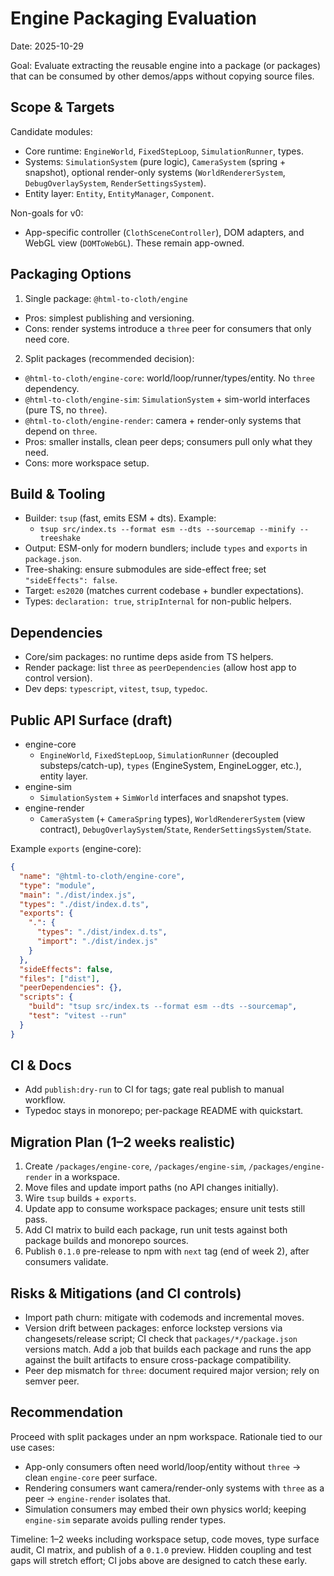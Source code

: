 # Engine Packaging Evaluation

Date: 2025-10-29

Goal: Evaluate extracting the reusable engine into a package (or packages) that can be consumed by other demos/apps without copying source files.

## Scope & Targets

Candidate modules:
- Core runtime: `EngineWorld`, `FixedStepLoop`, `SimulationRunner`, types.
- Systems: `SimulationSystem` (pure logic), `CameraSystem` (spring + snapshot), optional render-only systems (`WorldRendererSystem`, `DebugOverlaySystem`, `RenderSettingsSystem`).
- Entity layer: `Entity`, `EntityManager`, `Component`.

Non-goals for v0:
- App-specific controller (`ClothSceneController`), DOM adapters, and WebGL view (`DOMToWebGL`). These remain app-owned.

## Packaging Options

1) Single package: `@html-to-cloth/engine`
- Pros: simplest publishing and versioning.
- Cons: render systems introduce a `three` peer for consumers that only need core.

2) Split packages (recommended decision):
- `@html-to-cloth/engine-core`: world/loop/runner/types/entity. No `three` dependency.
- `@html-to-cloth/engine-sim`: `SimulationSystem` + sim-world interfaces (pure TS, no `three`).
- `@html-to-cloth/engine-render`: camera + render-only systems that depend on `three`.
- Pros: smaller installs, clean peer deps; consumers pull only what they need.
- Cons: more workspace setup.

## Build & Tooling

- Builder: `tsup` (fast, emits ESM + dts). Example:
  - `tsup src/index.ts --format esm --dts --sourcemap --minify --treeshake`
- Output: ESM-only for modern bundlers; include `types` and `exports` in `package.json`.
- Tree-shaking: ensure submodules are side-effect free; set `"sideEffects": false`.
- Target: `es2020` (matches current codebase + bundler expectations).
- Types: `declaration: true`, `stripInternal` for non-public helpers.

## Dependencies

- Core/sim packages: no runtime deps aside from TS helpers.
- Render package: list `three` as `peerDependencies` (allow host app to control version).
- Dev deps: `typescript`, `vitest`, `tsup`, `typedoc`.

## Public API Surface (draft)

- engine-core
  - `EngineWorld`, `FixedStepLoop`, `SimulationRunner` (decoupled substeps/catch-up), `types` (EngineSystem, EngineLogger, etc.), entity layer.
- engine-sim
  - `SimulationSystem` + `SimWorld` interfaces and snapshot types.
- engine-render
  - `CameraSystem` (+ `CameraSpring` types), `WorldRendererSystem` (view contract), `DebugOverlaySystem`/`State`, `RenderSettingsSystem`/`State`.

Example `exports` (engine-core):

```json
{
  "name": "@html-to-cloth/engine-core",
  "type": "module",
  "main": "./dist/index.js",
  "types": "./dist/index.d.ts",
  "exports": {
    ".": {
      "types": "./dist/index.d.ts",
      "import": "./dist/index.js"
    }
  },
  "sideEffects": false,
  "files": ["dist"],
  "peerDependencies": {},
  "scripts": {
    "build": "tsup src/index.ts --format esm --dts --sourcemap",
    "test": "vitest --run"
  }
}
```

## CI & Docs

- Add `publish:dry-run` to CI for tags; gate real publish to manual workflow.
- Typedoc stays in monorepo; per-package README with quickstart.

## Migration Plan (1–2 weeks realistic)

1. Create `/packages/engine-core`, `/packages/engine-sim`, `/packages/engine-render` in a workspace.
2. Move files and update import paths (no API changes initially).
3. Wire `tsup` builds + `exports`.
4. Update app to consume workspace packages; ensure unit tests still pass.
5. Add CI matrix to build each package, run unit tests against both package builds and monorepo sources.
6. Publish `0.1.0` pre-release to npm with `next` tag (end of week 2), after consumers validate.

## Risks & Mitigations (and CI controls)

- Import path churn: mitigate with codemods and incremental moves.
- Version drift between packages: enforce lockstep versions via changesets/release script; CI check that `packages/*/package.json` versions match. Add a job that builds each package and runs the app against the built artifacts to ensure cross-package compatibility.
- Peer dep mismatch for `three`: document required major version; rely on semver peer.

## Recommendation

Proceed with split packages under an npm workspace. Rationale tied to our use cases:
- App-only consumers often need world/loop/entity without `three` → clean `engine-core` peer surface.
- Rendering consumers want camera/render-only systems with `three` as a peer → `engine-render` isolates that.
- Simulation consumers may embed their own physics world; keeping `engine-sim` separate avoids pulling render types.

Timeline: 1–2 weeks including workspace setup, code moves, type surface audit, CI matrix, and publish of a `0.1.0` preview. Hidden coupling and test gaps will stretch effort; CI jobs above are designed to catch these early.
